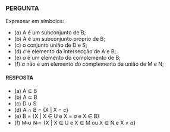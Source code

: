 ### PERGUNTA

Expressar em símbolos:
- (a) A é um subconjunto de B;
- (b) A é um subconjunto próprio de B;
- (c) o conjunto união de D e S;
- (d) *c* é elemento da intersecção de A e B;
- (e) *a* é um elemento do complemento de B;
- (f) *a* não é um elemento do complemento da união de M e N;

#### RESPOSTA

- (a) A ⊆ B
- (b) A ⊂ B
- (c) D ∪ S 
- (d) A ∩ B = {X | X = *c*}
- (e) B = {X | X ∈ U e X = *a* e X ∈ B}
- (f)  M̶ ̶∪ N̶ = {X | X ∈ U e X ∈ M ou X ∈ N e X ≠ *a*}
